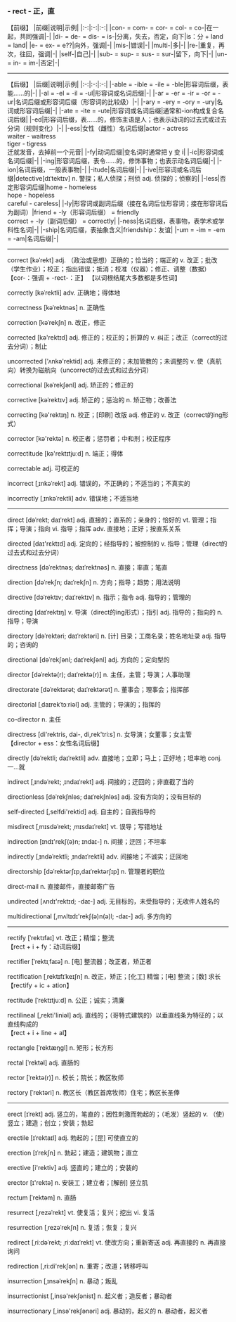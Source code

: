 ### - rect - 正，直
【前缀】
|前缀|说明|示例|
|:-:|:-:|:-:|
|con- = com- = cor- = col- = co-|在一起，共同强调|-|
|di- = de- = dis- = is-|分离，失去，否定，向下|is：分 + land = land|
|e- = ex- = e??|向外，强调|-|
|mis-|错误|-|
|multi-|多|-|
|re-|重复，再次，往回，强调|-|
|self-|自己|-|
|sub- = sup- = sus- = sur-|留下，向下|-|
|un- = in- = im-|否定|-|

- - -
【后缀】
|后缀|说明|示例|
|:-:|:-:|:-:|
|-able = -ible = -ile = -ble|形容词后缀，表能……的|-|
|-al = -el = -il = -ul|形容词或名词后缀|-|
|-ar = -er = -ir = -or = -ur|名词后缀或形容词后缀（形容词的比较级）|-|
|-ary = -ery = -ory = -ury|名词或形容词后缀|-|
|-ate = -ite = -ute|形容词或名词后缀|通常和-ion构成复合名词后缀|
|-ed|形容词后缀，表……的，修饰主语是人；也表示动词的过去式或过去分词（规则变化）|-|
|-ess|女性（雌性）名词后缀|actor - actress<br>waiter - waitress<br>tiger - tigress<br>迁就发音，去掉前一个元音|
|-fy|动词后缀|变名词时通常把 y 变 i|
|-ic|形容词或名词后缀|-|
|-ing|形容词后缀，表令……的，修饰事物；也表示动名词后缀|-|
|-ion|名词后缀，一般表事物|-|
|-itude|名词后缀|-|
|-ive|形容词或名词后缀|detective[dɪˈtektɪv] n. 警探；私人侦探；刑侦 adj. 侦探的；侦察的|
|-less|否定形容词后缀|home - homeless<br>hope - hopeless<br>careful - careless|
|-ly|形容词或副词后缀（接在名词后位形容词；接在形容词后为副词）|friend + -ly（形容词后缀） = friendly<br>correct + -ly（副词后缀） = correctly|
|-ness|名词后缀，表事物，表学术或学科性名词|-|
|-ship|名词后缀，表抽象含义|friendship：友谊|
|-um = -im = -em = -am|名词后缀|-|

- - -

correct [kəˈrekt] adj. （政治或思想）正确的；恰当的；端正的 v. 改正；批改（学生作业）；校正；指出错误；抵消；校准（仪器）；修正、调整（数据）   
【cor-：强调 + -rect-：正】
【以词根结尾大多数都是多性词】

correctly [kəˈrektli] adv. 正确地；得体地

correctness [kəˈrektnəs] n. 正确性

correction [kəˈrekʃn] n. 改正，修正

corrected [kə'rektɪd] adj. 修正的；校正的；折算的 v. 纠正；改正（correct的过去分词）；制止

uncorrected ['ʌnkə'rektid] adj. 未修正的；未加管教的；未调整的 v. 使（真航向）转换为磁航向（uncorrect的过去式和过去分词）   

correctional [kəˈrekʃənl] adj. 矫正的；修正的

corrective [kəˈrektɪv] adj. 矫正的；惩治的 n. 矫正物；改善法

correcting [kə'rektɪŋ] n. 校正；[印刷] 改版 adj. 修正的 v. 改正（correct的ing形式）

corrector [kə'rektə] n. 校正者；惩罚者；中和剂；校正程序

correctitude [kə'rektɪtjuːd] n. 端正；得体

correctable adj. 可校正的

incorrect [ˌɪnkəˈrekt] adj. 错误的，不正确的；不适当的；不真实的

incorrectly [ˌɪnkəˈrektli] adv. 错误地；不适当地

- - -

direct [dəˈrekt; daɪˈrekt] adj. 直接的；直系的；亲身的；恰好的 vt. 管理；指挥；导演；指向 vi. 指导；指挥 adv. 直接地；正好；按直系关系

directed [daɪ'rɛktɪd] adj. 定向的；经指导的；被控制的 v. 指导；管理（direct的过去式和过去分词）

directness [dəˈrektnəs; daɪˈrektnəs] n. 直接；率直；笔直

direction [dəˈrekʃn; daɪˈrekʃn] n. 方向；指导；趋势；用法说明

directive [dəˈrektɪv; daɪˈrektɪv] n. 指示；指令 adj. 指导的；管理的

directing [daɪˈrektɪŋ] v. 导演（direct的ing形式）；指引 adj. 指导的；指向的 n. 指导；导演

directory [dəˈrektəri; daɪˈrektəri] n. [计] 目录；工商名录；姓名地址录 adj. 指导的；咨询的

directional [dəˈrekʃənl; daɪˈrekʃənl] adj. 方向的；定向型的

director [dəˈrektə(r); daɪˈrektə(r)] n. 主任，主管；导演；人事助理

directorate [dəˈrektərət; daɪˈrektərət] n. 董事会；理事会；指挥部

directorial [ˌdaɪrekˈtɔːriəl] adj. 主管的；导演的；指挥的

co-director n. 主任

directress [di'rektris, dai-, di,rek'tri:s] n. 女导演；女董事；女主管   
【director + ess：女性名词后缀】

directly [dəˈrektli; daɪˈrektli] adv. 直接地；立即；马上；正好地；坦率地 conj. 一…就

indirect [ˌɪndəˈrekt; ˌɪndaɪˈrekt] adj. 间接的；迂回的；非直截了当的

directionless [dəˈrekʃnləs; daɪˈrekʃnləs] adj. 没有方向的；没有目标的

self-directed [,selfdi'rektid] adj. 自主的；自我指导的

misdirect [ˌmɪsdəˈrekt; ˌmɪsdaɪˈrekt] vt. 误导；写错地址

indirection [ɪndɪ'rekʃ(ə)n; ɪndaɪ-] n. 间接；迂回；不坦率

indirectly [ˌɪndəˈrektli; ˌɪndaɪˈrektli] adv. 间接地；不诚实；迂回地

directorship [dəˈrektərʃɪp,daɪˈrektərʃɪp] n. 管理者的职位

direct-mail n. 直接邮件，直接邮寄广告

undirected [ʌndɪ'rektɪd; -daɪ-] adj. 无目标的，未受指导的；无收件人姓名的

multidirectional [,mʌltɪdɪ'rekʃ(ə)n(ə)l; -daɪ-] adj. 多方向的

- - -

rectify [ˈrektɪfaɪ] vt. 改正；精馏；整流   
【rect + i + fy：动词后缀】

rectifier [ˈrektɪˌfaɪə] n. [电] 整流器；改正者，矫正者

rectification [ˌrektɪfɪˈkeɪʃn] n. 改正，矫正；[化工] 精馏；[电] 整流；[数] 求长   
【rectify + ic + ation】

rectitude [ˈrektɪtjuːd] n. 公正；诚实；清廉

rectilineal [,rekti'liniəl] adj. 直线的；（哥特式建筑的）以垂直线条为特征的；以直线构成的   
【rect + i + line + al】

rectangle [ˈrektæŋɡl] n. 矩形；长方形

rectal [ˈrektəl] adj. 直肠的

rector [ˈrektə(r)] n. 校长；院长；教区牧师

rectory [ˈrektəri] n. 教区长（教区首席牧师）住宅；教区长圣俸

- - -

erect [ɪˈrekt] adj. 竖立的，笔直的；因性刺激而勃起的；（毛发）竖起的 v. （使）竖立；建造；创立；安装；勃起

erectile [ɪˈrektaɪl] adj. 勃起的；[昆] 可使直立的

erection [ɪˈrekʃn] n. 勃起；建造；建筑物；直立

erective [i'rektiv] adj. 竖直的；建立的；安装的

erector [ɪ'rektə] n. 安装工；建立者；[解剖] 竖立肌

rectum [ˈrektəm] n. 直肠

resurrect [ˌrezəˈrekt] vt. 使复活；复兴；挖出 vi. 复活

resurrection [ˌrezəˈrekʃn] n. 复活；恢复；复兴

redirect [ˌriːdəˈrekt; ˌriːdaɪˈrekt] vt. 使改方向；重新寄送 adj. 再直接的 n. 再直接询问

redirection [,ri:di'rekʃən] n. 重寄；改道；转移呼叫

insurrection [ˌɪnsəˈrekʃn] n. 暴动；叛乱

insurrectionist [,insə'rekʃənist] n. 起义者；造反者；暴动者
 
insurrectionary [,insə'rekʃənəri] adj. 暴动的，起义的 n. 暴动者，起义者

